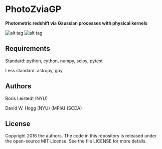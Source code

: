 # PhotoZviaGP
**Photometric redshift via Gaussian processes with physical kernels**

![alt tag](https://travis-ci.org/ixkael/PhotoZviaGP.svg?branch=master)
![alt tag](http://img.shields.io/badge/license-MIT-blue.svg?style=flat)

## Requirements

Standard: python, cython, numpy, scipy, pytest

Less standard: astropy, gpy

## Authors

Boris Leistedt (NYU)

David W. Hogg (NYU) (MPIA) (SCDA)

## License

Copyright 2016 the authors. The code in this repository is released under the open-source MIT License. See the file LICENSE for more details.
